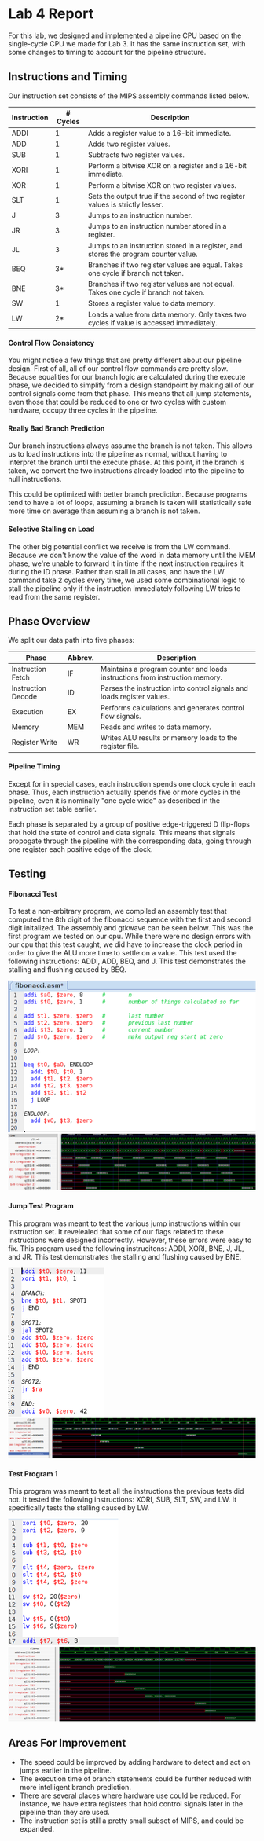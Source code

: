 # Lab 4 Report
For this lab, we designed and implemented a pipeline CPU based on the single-cycle CPU we made for Lab 3. It has the same instruction set, with some changes to timing to account for the pipeline structure.

## Instructions and Timing
Our instruction set consists of the MIPS assembly commands listed below.

| Instruction | # Cycles | Description |
| ----------- | -------- | ----------- |
| ADDI | 1 | Adds a register value to a 16-bit immediate. |
| ADD | 1 | Adds two register values. |
| SUB | 1 | Subtracts two register values. |
| XORI | 1 | Perform a bitwise XOR on a register and a 16-bit immediate. |
| XOR | 1 | Perform a bitwise XOR on two register values. |
| SLT | 1 | Sets the output true if the second of two register values is strictly lesser. |
| J | 3 | Jumps to an instruction number. |
| JR | 3 | Jumps to an instruction number stored in a register. |
| JL | 3 | Jumps to an instruction stored in a register, and stores the program counter value. |
| BEQ | 3* | Branches if two register values are equal. Takes one cycle if branch not taken. |
| BNE | 3* | Branches if two register values are not equal. Takes one cycle if branch not taken. |
| SW | 1 | Stores a register value to data memory. |
| LW | 2* | Loads a value from data memory. Only takes two cycles if value is accessed immediately. |

#### Control Flow Consistency
You might notice a few things that are pretty different about our pipeline design. First of all, all of our control flow commands are pretty slow. Because equalities for our branch logic are calculated during the execute phase, we decided to simplify from a design standpoint by making all of our control signals come from that phase. This means that all jump statements, even those that could be reduced to one or two cycles with custom hardware, occupy three cycles in the pipeline.

#### Really Bad Branch Prediction
Our branch instructions always assume the branch is not taken. This allows us to load instructions into the pipeline as normal, without having to interpret the branch until the execute phase. At this point, if the branch is taken, we convert the two instructions already loaded into the pipeline to null instructions.

This could be optimized with better branch prediction. Because programs tend to have a lot of loops, assuming a branch is taken will statistically safe more time on average than assuming a branch is not taken.

#### Selective Stalling on Load
The other big potential conflict we receive is from the LW command. Because we don't know the value of the word in data memory until the MEM phase, we're unable to forward it in time if the next instruction requires it during the ID phase. Rather than stall in all cases, and have the LW command take 2 cycles every time, we used some combinational logic to stall the pipeline only if the instruction immediately following LW tries to read from the same register.

## Phase Overview
We split our data path into five phases:

| Phase | Abbrev. | Description |
| -------- | -------- | -------- |
| Instruction Fetch | IF | Maintains a program counter and loads instructions from instruction memory. |
| Instruction Decode | ID | Parses the instruction into control signals and loads register values. |
| Execution | EX | Performs calculations and generates control flow signals. |
| Memory | MEM | Reads and writes to data memory. |
| Register Write | WR | Writes ALU results or memory loads to the register file. |

#### Pipeline Timing
Except for in special cases, each instruction spends one clock cycle in each phase. Thus, each instruction actually spends five or more cycles in the pipeline, even it is nominally "one cycle wide" as described in the instruction set table earlier.

Each phase is separated by a group of positive edge-triggered D flip-flops that hold the state of control and data signals. This means that signals propogate through the pipeline with the corresponding data, going through one register each positive edge of the clock.

## Testing
#### Fibonacci Test
To test a non-arbitrary program, we compiled an assembly test that computed the 8th digit of the fibonacci sequence with the first and second digit initalized. The assembly and gtkwave can be seen below. This was the first program we tested on our cpu. While there were no design errors with our cpu that this test caught, we did have to increase the clock period in order to give the ALU more time to settle on a value. This test used the following instructions: ADDI, ADD, BEQ, and J. This test demonstrates the stalling and flushing caused by BEQ.


![](https://github.com/jeremycryan/ComputerArchitectureLabs/blob/master/Lab4/fib_test_assembly.png)
![](https://github.com/jeremycryan/ComputerArchitectureLabs/blob/master/Lab4/fib_test_gtkwave.PNG)
#### Jump Test Program
This program was meant to test the various jump instructions within our instruction set. It revelealed that some of our flags related to these instructions were designed incorrectly. However, these errors were easy to fix. This program used the following instrucitons: ADDI, XORI, BNE, J, JL, and JR. This test demonstrates the stalling and flushing caused by BNE.


![](https://github.com/jeremycryan/ComputerArchitectureLabs/blob/master/Lab4/jump_test_program_assembly.PNG)
![](https://github.com/jeremycryan/ComputerArchitectureLabs/blob/master/Lab4/jump_test_program.PNG)
#### Test Program 1
This program was meant to test all the instructions the previous tests did not. It tested the following instructions: XORI, SUB, SLT, SW, and LW. It specifically tests the stalling caused by LW.


![](https://github.com/jeremycryan/ComputerArchitectureLabs/blob/master/Lab4/test_program_assembly.PNG)
![](https://github.com/jeremycryan/ComputerArchitectureLabs/blob/master/Lab4/test_program_gtkwave.PNG)

## Areas For Improvement

- The speed could be improved by adding hardware to detect and act on jumps earlier in the pipeline.
- The execution time of branch statements could be further reduced with more intelligent branch prediction.
- There are several places where hardware use could be reduced. For instance, we have extra registers that hold control signals later in the pipeline than they are used.
- The instruction set is still a pretty small subset of MIPS, and could be expanded.

